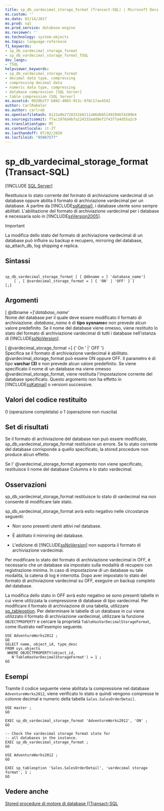 ```yaml
---
title: sp_db_vardecimal_storage_format (Transact-SQL) | Microsoft Docs
ms.custom: ''
ms.date: 03/14/2017
ms.prod: sql
ms.prod_service: database-engine
ms.reviewer: ''
ms.technology: system-objects
ms.topic: language-reference
f1_keywords:
- sp_db_vardecimal_storage_format
- sp_db_vardecimal_storage_format_TSQL
dev_langs:
- TSQL
helpviewer_keywords:
- sp_db_vardecimal_storage_format
- decimal data type, compressing
- compressing decimal data
- numeric data type, compressing
- database compression [SQL Server]
- table compression [SQL Server]
ms.assetid: 9920b2f7-b802-4003-913c-978c17ae4542
author: CarlRabeler
ms.author: carlrab
ms.openlocfilehash: 6122a9b2720331b8211a06db051492946f4209b4
ms.sourcegitcommit: f7ac1976d4bfa224332edd9ef2f4377a4d55a2c9
ms.translationtype: MT
ms.contentlocale: it-IT
ms.lasthandoff: 07/02/2020
ms.locfileid: "85867577"
---
```

# <a name="sp_db_vardecimal_storage_format-transact-sql"></a>sp_db_vardecimal_storage_format (Transact-SQL)
[!INCLUDE [SQL Server](../../includes/applies-to-version/sqlserver.md)]

  Restituisce lo stato corrente del formato di archiviazione vardecimal di un database oppure abilita il formato di archiviazione vardecimal per un database.  A partire da [!INCLUDE[ssKatmai](../../includes/sskatmai-md.md)], i database utente sono sempre abilitati. L'abilitazione del formato di archiviazione vardecimal per i database è necessaria solo in [!INCLUDE[ssVersion2005](../../includes/ssversion2005-md.md)].  
  
> [!IMPORTANT]  
>  La modifica dello stato del formato di archiviazione vardecimal di un database può influire su backup e recupero, mirroring del database, sp_attach_db, log shipping e replica.  
  
## <a name="syntax"></a>Sintassi  
  
```  
  
sp_db_vardecimal_storage_format [ [ @dbname = ] 'database_name']   
    [ , [ @vardecimal_storage_format = ] { 'ON' | 'OFF' } ]   
[;]  
```  
  
## <a name="arguments"></a>Argomenti  
 [ @dbname =]'*database_name*'  
 Nome del database per il quale deve essere modificato il formato di archiviazione. *database_name* è di **tipo sysname**e non prevede alcun valore predefinito. Se il nome del database viene omesso, viene restituito lo stato del formato di archiviazione vardecimal di tutti i database nell'istanza di [!INCLUDE[ssNoVersion](../../includes/ssnoversion-md.md)].  
  
 [ @vardecimal_storage_format =] {' On ' |' OFF '}  
 Specifica se il formato di archiviazione vardecimal è abilitato. @vardecimal_storage_format può essere ON oppure OFF. Il parametro è di tipo **varchar (3)** e non prevede alcun valore predefinito. Se viene specificato il nome di un database ma viene omesso @vardecimal_storage_format, viene restituita l'impostazione corrente del database specificato. Questo argomento non ha effetto in [!INCLUDE[ssKatmai](../../includes/sskatmai-md.md)] o versioni successive.  
  
## <a name="return-code-values"></a>Valori del codice restituito  
 0 (operazione completata) o 1 (operazione non riuscita)  
  
## <a name="result-sets"></a>Set di risultati  
 Se il formato di archiviazione del database non può essere modificato, sp_db_vardecimal_storage_format restituisce un errore. Se lo stato corrente del database corrisponde a quello specificato, la stored procedure non produce alcun effetto.  
  
 Se l' @vardecimal_storage_format argomento non viene specificato, restituisce il nome del database Columns e lo stato vardecimal.  
  
## <a name="remarks"></a>Osservazioni  
 sp_db_vardecimal_storage_format restituisce lo stato di vardecimal ma non consente di modificare tale stato.  
  
 sp_db_vardecimal_storage_format avrà esito negativo nelle circostanze seguenti:  
  
-   Non sono presenti utenti attivi nel database.  
  
-   È abilitato il mirroring del database.  
  
-   L'edizione di [!INCLUDE[ssNoVersion](../../includes/ssnoversion-md.md)] non supporta il formato di archiviazione vardecimal.  
  
 Per modificare lo stato del formato di archiviazione vardecimal in OFF, è necessario che un database sia impostato sulla modalità di recupero con registrazione minima. In caso di impostazione di un database su tale modalità, la catena di log è interrotta. Dopo aver impostato lo stato del formato di archiviazione vardecimal su OFF, eseguire un backup completo del database.  
  
 La modifica dello stato in OFF avrà esito negativo se sono presenti tabelle in cui viene utilizzata la compressione di database di tipo vardecimal. Per modificare il formato di archiviazione di una tabella, utilizzare [sp_tableoption](../../relational-databases/system-stored-procedures/sp-tableoption-transact-sql.md). Per determinare le tabelle di un database in cui viene utilizzato il formato di archiviazione vardecimal, utilizzare la funzione `OBJECTPROPERTY` e cercare la proprietà `TableHasVarDecimalStorageFormat`, come illustrato nell'esempio seguente.  
  
```  
USE AdventureWorks2012 ;  
GO  
SELECT name, object_id, type_desc  
FROM sys.objects   
 WHERE OBJECTPROPERTY(object_id,   
   N'TableHasVarDecimalStorageFormat') = 1 ;  
GO  
```  
  
## <a name="examples"></a>Esempi  
 Tramite il codice seguente viene abilitata la compressione nel database `AdventureWorks2012`, viene verificato lo stato e quindi vengono compresse le colonne decimal e numeric della tabella `Sales.SalesOrderDetail`.  
  
```  
USE master ;  
GO  
  
EXEC sp_db_vardecimal_storage_format 'AdventureWorks2012', 'ON' ;  
GO  
  
-- Check the vardecimal storage format state for  
-- all databases in the instance.  
EXEC sp_db_vardecimal_storage_format ;  
GO  
  
USE AdventureWorks2012 ;  
GO  
  
EXEC sp_tableoption 'Sales.SalesOrderDetail', 'vardecimal storage format', 1 ;  
GO  
```  
  
## <a name="see-also"></a>Vedere anche  
 [Stored procedure di motore di database &#40;&#41;Transact-SQL](../../relational-databases/system-stored-procedures/database-engine-stored-procedures-transact-sql.md)  
  
  
